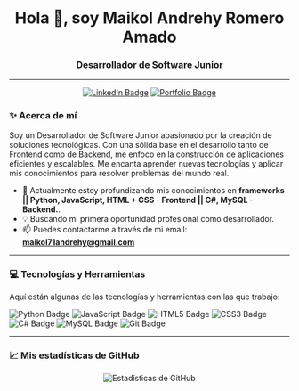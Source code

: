 <h1 align="center">Hola 👋, soy Maikol Andrehy Romero Amado</h1>
<h3 align="center">Desarrollador de Software Junior</h3>

---

<p align="center">
  <a href="https://www.linkedin.com/in/maikol-andrehy-romero-amado-2922a1335/"><img src="https://img.shields.io/badge/LinkedIn-0077B5?style=for-the-badge&logo=linkedin&logoColor=white" alt="LinkedIn Badge"/></a>
  <a href="URL_DE_TU_PORTAFOLIO_SI_TIENES"><img src="https://img.shields.io/badge/Portfolio-000000?style=for-the-badge&logo=About.me&logoColor=white" alt="Portfolio Badge"/></a>
</p>

### ✨ Acerca de mí

Soy un Desarrollador de Software Junior apasionado por la creación de soluciones tecnológicas. Con una sólida base en el desarrollo tanto de Frontend como de Backend, me enfoco en la construcción de aplicaciones eficientes y escalables. Me encanta aprender nuevas tecnologías y aplicar mis conocimientos para resolver problemas del mundo real.

- 🌱 Actualmente estoy profundizando mis conocimientos en **frameworks || Python, JavaScript, HTML + CSS - Frontend || C#, MySQL - Backend.**.
- 💡 Buscando mi primera oportunidad profesional como desarrollador.
- 📫 Puedes contactarme a través de mi email: **maikol71andrehy@gmail.com**

---

### 💻 Tecnologías y Herramientas

Aquí están algunas de las tecnologías y herramientas con las que trabajo:

<p>
  <img src="https://img.shields.io/badge/Python-3776AB?style=for-the-badge&logo=python&logoColor=white" alt="Python Badge"/>
  <img src="https://img.shields.io/badge/JavaScript-F7DF1E?style=for-the-badge&logo=javascript&logoColor=black" alt="JavaScript Badge"/>
  <img src="https://img.shields.io/badge/HTML5-E34F26?style=for-the-badge&logo=html5&logoColor=white" alt="HTML5 Badge"/>
  <img src="https://img.shields.io/badge/CSS3-1572B6?style=for-the-badge&logo=css3&logoColor=white" alt="CSS3 Badge"/>
  <img src="https://img.shields.io/badge/C%23-239120?style=for-the-badge&logo=c-sharp&logoColor=white" alt="C# Badge"/>
  <img src="https://img.shields.io/badge/MySQL-4479A1?style=for-the-badge&logo=mysql&logoColor=white" alt="MySQL Badge"/>
  <img src="https://img.shields.io/badge/Git-F05032?style=for-the-badge&logo=git&logoColor=white" alt="Git Badge"/>
</p>

---

### 📈 Mis estadísticas de GitHub

<p align="center">
  <img src="https://github-readme-stats.vercel.app/api?username=MaikolGit303&show_icons=true&theme=dark" alt="Estadísticas de GitHub"/>
</p>
